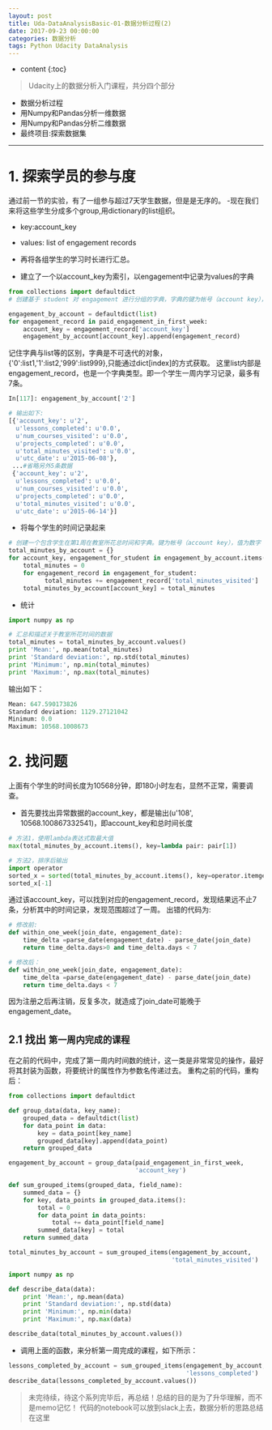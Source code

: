 ```yaml
---
layout: post
title: Uda-DataAnalysisBasic-01-数据分析过程(2)
date: 2017-09-23 00:00:00
categories: 数据分析
tags: Python Udacity DataAnalysis
---
```

* content
{:toc}

> Udacity上的数据分析入门课程，共分四个部分
- 数据分析过程
- 用Numpy和Pandas分析一维数据
- 用Numpy和Pandas分析二维数据
- 最终项目:探索数据集

---
# 1. 探索学员的参与度

通过前一节的实验，有了一组参与超过7天学生数据，但是是无序的。
-现在我们来将这些学生分成多个group,用dictionary的list组织。
  - key:account_key
  - values: list of engagement records
- 再将各组学生的学习时长进行汇总。


- 建立了一个以account_key为索引，以engagement中记录为values的字典

```python
from collections import defaultdict
# 创建基于 student 对 engagement 进行分组的字典，字典的键为帐号（account key），值为包含互动记录的列表

engagement_by_account = defaultdict(list)
for engagement_record in paid_engagement_in_first_week:
    account_key = engagement_record['account_key']
    engagement_by_account[account_key].append(engagement_record)
```

记住字典与list等的区别，字典是不可迭代的对象，{'0':list1,'1':list2,'999':list999},只能通过dict[index]的方式获取。
这里list内部是engagement_record，也是一个字典类型。即一个学生一周内学习记录，最多有7条。

```python
In[117]: engagement_by_account['2']

# 输出如下:
[{'account_key': u'2',
  u'lessons_completed': u'0.0',
  u'num_courses_visited': u'0.0',
  u'projects_completed': u'0.0',
  u'total_minutes_visited': u'0.0',
  u'utc_date': u'2015-06-08'},
 ...#省略另外5条数据
 {'account_key': u'2',
  u'lessons_completed': u'0.0',
  u'num_courses_visited': u'0.0',
  u'projects_completed': u'0.0',
  u'total_minutes_visited': u'0.0',
  u'utc_date': u'2015-06-14'}]
```

- 将每个学生的时间记录起来

```python
# 创建一个包含学生在第1周在教室所花总时间和字典。键为帐号（account key），值为数字（所花总时间）
total_minutes_by_account = {}
for account_key, engagement_for_student in engagement_by_account.items():
    total_minutes = 0
    for engagement_record in engagement_for_student:
          total_minutes += engagement_record['total_minutes_visited']
    total_minutes_by_account[account_key] = total_minutes
```

- 统计

```python
import numpy as np

# 汇总和描述关于教室所花时间的数据
total_minutes = total_minutes_by_account.values()
print 'Mean:', np.mean(total_minutes)
print 'Standard deviation:', np.std(total_minutes)
print 'Minimum:', np.min(total_minutes)
print 'Maximum:', np.max(total_minutes)

```
输出如下：

```python
Mean: 647.590173826
Standard deviation: 1129.27121042
Minimum: 0.0
Maximum: 10568.1008673

```

# 2. 找问题
上面有个学生的时间长度为10568分钟，即180小时左右，显然不正常，需要调查。
- 首先要找出异常数据的account_key，都是输出(u'108', 10568.100867332541)，即account_key和总时间长度

```python
# 方法1，使用lambda表达式取最大值
max(total_minutes_by_account.items(), key=lambda pair: pair[1])

# 方法2，排序后输出
import operator
sorted_x = sorted(total_minutes_by_account.items(), key=operator.itemgetter(1))
sorted_x[-1]
```

通过该account_key，可以找到对应的engagement_record，发现结果远不止7条，分析其中的时间记录，发现范围超过了一周。
出错的代码为:

```python
# 修改前:
def within_one_week(join_date, engagement_date):
    time_delta =parse_date(engagement_date) - parse_date(join_date)
    return time_delta.days>0 and time_delta.days < 7

# 修改后：
def within_one_week(join_date, engagement_date):
    time_delta =parse_date(engagement_date) - parse_date(join_date)
    return time_delta.days < 7
```
因为注册之后再注销，反复多次，就造成了join_date可能晚于engagement_date。

## 2.1  找出 `第一周内完成的课程`

在之前的代码中，完成了第一周内时间数的统计，这一类是非常常见的操作，最好将其封装为函数，将要统计的属性作为参数名传递过去。
重构之前的代码，重构后：

```python
from collections import defaultdict

def group_data(data, key_name):
    grouped_data = defaultdict(list)
    for data_point in data:
        key = data_point[key_name]
        grouped_data[key].append(data_point)
    return grouped_data

engagement_by_account = group_data(paid_engagement_in_first_week,
                                   'account_key')

def sum_grouped_items(grouped_data, field_name):
    summed_data = {}
    for key, data_points in grouped_data.items():
        total = 0
        for data_point in data_points:
            total += data_point[field_name]
        summed_data[key] = total
    return summed_data

total_minutes_by_account = sum_grouped_items(engagement_by_account,
                                             'total_minutes_visited')

import numpy as np

def describe_data(data):
    print 'Mean:', np.mean(data)
    print 'Standard deviation:', np.std(data)
    print 'Minimum:', np.min(data)
    print 'Maximum:', np.max(data)

describe_data(total_minutes_by_account.values())

```

- 调用上面的函数，来分析第一周完成的课程，如下所示：

```python
lessons_completed_by_account = sum_grouped_items(engagement_by_account,
                                                 'lessons_completed')
describe_data(lessons_completed_by_account.values())
```

> 未完待续，待这个系列完毕后，再总结！总结的目的是为了升华理解，而不是memo记忆！
> 代码的notebook可以放到slack上去，数据分析的思路总结在这里
